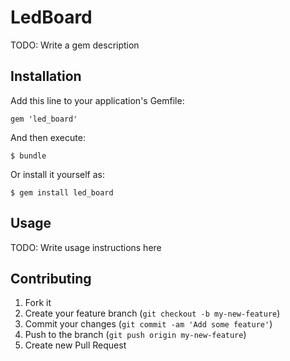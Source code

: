 # LedBoard

TODO: Write a gem description

## Installation

Add this line to your application's Gemfile:

    gem 'led_board'

And then execute:

    $ bundle

Or install it yourself as:

    $ gem install led_board

## Usage

TODO: Write usage instructions here

## Contributing

1. Fork it
2. Create your feature branch (`git checkout -b my-new-feature`)
3. Commit your changes (`git commit -am 'Add some feature'`)
4. Push to the branch (`git push origin my-new-feature`)
5. Create new Pull Request

